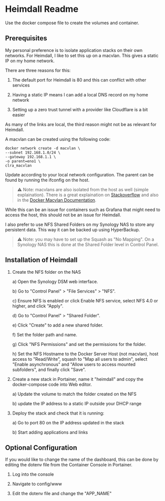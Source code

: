 # Heimdall Readme

Use the docker compose file to create the volumes and container.

## Prerequisites

My personal preference is to isolate application stacks on their own networks.
For Heimdall, I like to set this up on a macvlan. This gives a static IP on my home network.

There are three reasons for this:

1) The default port for Heimdall is 80 and this can conflict with other services

2) Having a static IP means I can add a local DNS record on my home network

3) Setting up a zero trust tunnel with a provider like Cloudflare is a bit easier

As many of the links are local, the third reason might not be as relevant for Heimdall.

A macvlan can be created using the following code:

```
docker network create -d macvlan \
--subnet 192.168.1.0/24 \
--gateway 192.168.1.1 \
-o parent=eno1 \
clra_macvlan
```

Update according to your local network configuration. 
The parent can be found by running the ifconfig on the host.

> :warning: Note: macvlans are also isolated from the host as well (simple explaination). 
There is a great explaination on 
<a href="https://stackoverflow.com/questions/49600665/docker-macvlan-network-inside-container-is-not-reaching-to-its-own-host">Stackoverflow</a>
and also in the 
<a href="https://docs.docker.com/v17.09/engine/userguide/networking/get-started-macvlan/" rel="noreferrer" title="Docker Macvlan Documentation">Docker Macvlan Documentation</a>.

While this can be an issue for containers such as Grafana that might need to access the host, this should not be an issue for Heimdall.

I also prefer to use NFS Shared Folders on my Synology NAS to store any persistent data. This way it can be backed up using HyperBackup.

> :warning: Note: you may have to set up the Squash as "No Mapping".
On a Synology NAS this is done at the Shared Folder level in Control Panel.

## Installation of Heimdall

1) Create the NFS folder on the NAS

	a) Open the Synology DSM web interface.
	
	b) Go to "Control Panel" > "File Services" > "NFS".
	
	c) Ensure NFS is enabled or click Enable NFS service, select NFS 4.0 or higher, and click "Apply".
	
	d) Go to "Control Panel" > "Shared Folder".
	
	e) Click "Create" to add a new shared folder.
	
	f) Set the folder path and name.
	
	g) Click "NFS Permissions" and set the permissions for the folder.
	
	h) Set the NFS Hostname to the Docker Server Host (not macvlan), host access to "Read/Write", squash to "Map all users to admin", select "Enable asynchronous" and "Allow users to access mounted subfolders", and finally click "Save".

2) Create a new stack in Portainer, name it "heimdall" and copy the docker-compose code into Web editor.

	a) Update the volume to match the folder created on the NFS
	
	b) update the IP address to a static IP outside your DHCP range

4) Deploy the stack and check that it is running:

	a) Go to port 80 on the IP address updated in the stack 
	
	b) Start adding applications and links

## Optional Configuration

If you would like to change the name of the dashboard, this can be done by editing the dotenv file from the Container Console in Portainer.

1) Log into the console 

2) Navigate to config/www

3) Edit the dotenv file and change the "APP_NAME"